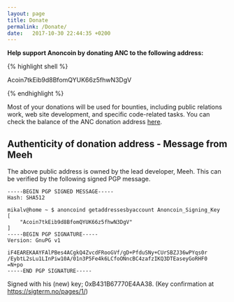 ```yaml
---
layout: page
title: Donate
permalink: /Donate/
date:   2017-10-30 22:44:35 +0200
---
```


**Help support Anoncoin by donating ANC to the following address:**

{% highlight shell %}

Acoin7tkEib9d8BfomQYUK66z5fhwN3DgV

{% endhighlight %}



Most of your donations will be used for bounties, including public relations work, web site development, and specific code-related tasks. You can check the balance of the ANC donation address [here](http://abe.darkgamex.ch:2751/address/Acoin7tkEib9d8BfomQYUK66z5fhwN3DgV).


Authenticity of donation address - Message from Meeh
----------------------------------------------------

The above public address is owned by the lead developer, Meeh. This can be verified by the following signed PGP message.

    -----BEGIN PGP SIGNED MESSAGE-----
    Hash: SHA512

    mikalv@home ~ $ anoncoind getaddressesbyaccount Anoncoin_Signing_Key
    [
        "Acoin7tkEib9d8BfomQYUK66z5fhwN3DgV"
    ]
    -----BEGIN PGP SIGNATURE-----
    Version: GnuPG v1

    iF4EAREKAAYFAlPBes4ACgkQ4ZvcdFRooGVf/gD+PfduSNy+CUrSBZJ36wPYqs0r
    /EybtL2sLu1LInPiw10A/01n3P5Fe4k6LCfoONncBC4zafzIKQ3DTEaseyGoRHF0
    =N+po
    -----END PGP SIGNATURE-----

Signed with his (new) key; 0xB431B67770E4AA38. (Key confirmation at <https://sigterm.no/pages/1/>)